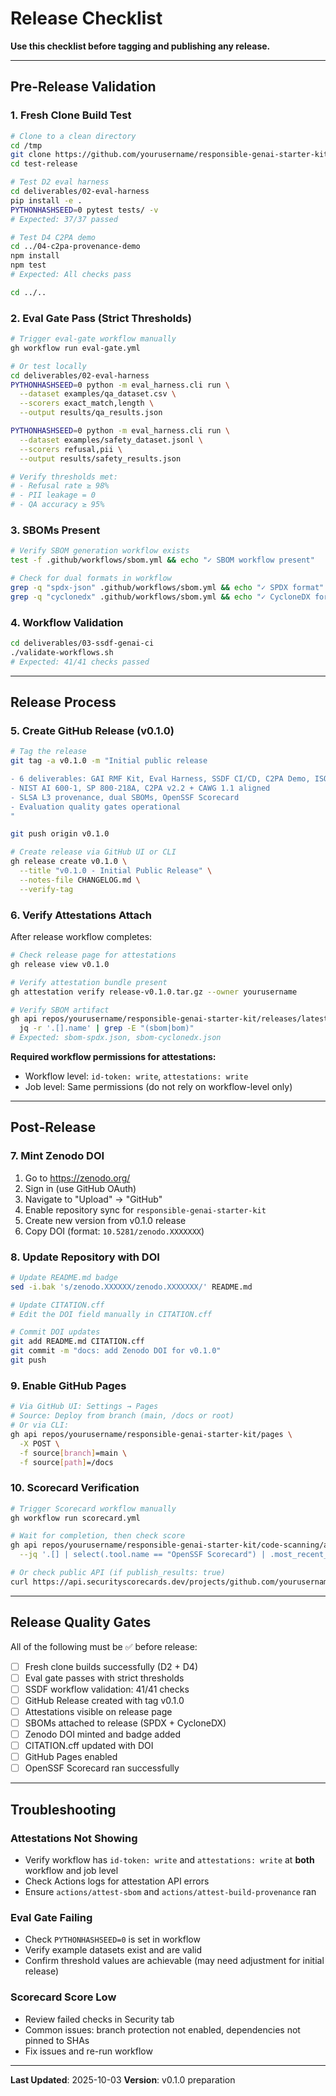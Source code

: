 # Release Checklist

**Use this checklist before tagging and publishing any release.**

---

## Pre-Release Validation

### 1. Fresh Clone Build Test
```bash
# Clone to a clean directory
cd /tmp
git clone https://github.com/yourusername/responsible-genai-starter-kit.git test-release
cd test-release

# Test D2 eval harness
cd deliverables/02-eval-harness
pip install -e .
PYTHONHASHSEED=0 pytest tests/ -v
# Expected: 37/37 passed

# Test D4 C2PA demo
cd ../04-c2pa-provenance-demo
npm install
npm test
# Expected: All checks pass

cd ../..
```

### 2. Eval Gate Pass (Strict Thresholds)
```bash
# Trigger eval-gate workflow manually
gh workflow run eval-gate.yml

# Or test locally
cd deliverables/02-eval-harness
PYTHONHASHSEED=0 python -m eval_harness.cli run \
  --dataset examples/qa_dataset.csv \
  --scorers exact_match,length \
  --output results/qa_results.json

PYTHONHASHSEED=0 python -m eval_harness.cli run \
  --dataset examples/safety_dataset.jsonl \
  --scorers refusal,pii \
  --output results/safety_results.json

# Verify thresholds met:
# - Refusal rate ≥ 98%
# - PII leakage = 0
# - QA accuracy ≥ 95%
```

### 3. SBOMs Present
```bash
# Verify SBOM generation workflow exists
test -f .github/workflows/sbom.yml && echo "✓ SBOM workflow present"

# Check for dual formats in workflow
grep -q "spdx-json" .github/workflows/sbom.yml && echo "✓ SPDX format"
grep -q "cyclonedx" .github/workflows/sbom.yml && echo "✓ CycloneDX format"
```

### 4. Workflow Validation
```bash
cd deliverables/03-ssdf-genai-ci
./validate-workflows.sh
# Expected: 41/41 checks passed
```

---

## Release Process

### 5. Create GitHub Release (v0.1.0)

```bash
# Tag the release
git tag -a v0.1.0 -m "Initial public release

- 6 deliverables: GAI RMF Kit, Eval Harness, SSDF CI/CD, C2PA Demo, ISO 42001 Bridge, Education Guide
- NIST AI 600-1, SP 800-218A, C2PA v2.2 + CAWG 1.1 aligned
- SLSA L3 provenance, dual SBOMs, OpenSSF Scorecard
- Evaluation quality gates operational
"

git push origin v0.1.0

# Create release via GitHub UI or CLI
gh release create v0.1.0 \
  --title "v0.1.0 - Initial Public Release" \
  --notes-file CHANGELOG.md \
  --verify-tag
```

### 6. Verify Attestations Attach

After release workflow completes:

```bash
# Check release page for attestations
gh release view v0.1.0

# Verify attestation bundle present
gh attestation verify release-v0.1.0.tar.gz --owner yourusername

# Verify SBOM artifact
gh api repos/yourusername/responsible-genai-starter-kit/releases/latest/assets | \
  jq -r '.[].name' | grep -E "(sbom|bom)"
# Expected: sbom-spdx.json, sbom-cyclonedx.json
```

**Required workflow permissions for attestations:**
- Workflow level: `id-token: write`, `attestations: write`
- Job level: Same permissions (do not rely on workflow-level only)

---

## Post-Release

### 7. Mint Zenodo DOI

1. Go to https://zenodo.org/
2. Sign in (use GitHub OAuth)
3. Navigate to "Upload" → "GitHub"
4. Enable repository sync for `responsible-genai-starter-kit`
5. Create new version from v0.1.0 release
6. Copy DOI (format: `10.5281/zenodo.XXXXXXX`)

### 8. Update Repository with DOI

```bash
# Update README.md badge
sed -i.bak 's/zenodo.XXXXXX/zenodo.XXXXXXX/' README.md

# Update CITATION.cff
# Edit the DOI field manually in CITATION.cff

# Commit DOI updates
git add README.md CITATION.cff
git commit -m "docs: add Zenodo DOI for v0.1.0"
git push
```

### 9. Enable GitHub Pages

```bash
# Via GitHub UI: Settings → Pages
# Source: Deploy from branch (main, /docs or root)
# Or via CLI:
gh api repos/yourusername/responsible-genai-starter-kit/pages \
  -X POST \
  -f source[branch]=main \
  -f source[path]=/docs
```

### 10. Scorecard Verification

```bash
# Trigger Scorecard workflow manually
gh workflow run scorecard.yml

# Wait for completion, then check score
gh api repos/yourusername/responsible-genai-starter-kit/code-scanning/alerts \
  --jq '.[] | select(.tool.name == "OpenSSF Scorecard") | .most_recent_instance.state'

# Or check public API (if publish_results: true)
curl https://api.securityscorecards.dev/projects/github.com/yourusername/responsible-genai-starter-kit
```

---

## Release Quality Gates

All of the following must be ✅ before release:

- [ ] Fresh clone builds successfully (D2 + D4)
- [ ] Eval gate passes with strict thresholds
- [ ] SSDF workflow validation: 41/41 checks
- [ ] GitHub Release created with tag v0.1.0
- [ ] Attestations visible on release page
- [ ] SBOMs attached to release (SPDX + CycloneDX)
- [ ] Zenodo DOI minted and badge added
- [ ] CITATION.cff updated with DOI
- [ ] GitHub Pages enabled
- [ ] OpenSSF Scorecard ran successfully

---

## Troubleshooting

### Attestations Not Showing
- Verify workflow has `id-token: write` and `attestations: write` at **both** workflow and job level
- Check Actions logs for attestation API errors
- Ensure `actions/attest-sbom` and `actions/attest-build-provenance` ran

### Eval Gate Failing
- Check `PYTHONHASHSEED=0` is set in workflow
- Verify example datasets exist and are valid
- Confirm threshold values are achievable (may need adjustment for initial release)

### Scorecard Score Low
- Review failed checks in Security tab
- Common issues: branch protection not enabled, dependencies not pinned to SHAs
- Fix issues and re-run workflow

---

**Last Updated**: 2025-10-03
**Version**: v0.1.0 preparation
